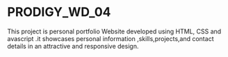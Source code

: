 # PRODIGY_WD_04
This project is personal portfolio Website developed using HTML, CSS and avascript .it showcases personal information ,skills,projects,and contact details in an attractive and responsive design.

